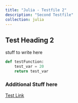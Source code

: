 ```yaml
---
title: "Julia - Testfile 2"
description: "Second Testfile"
collection: julia
---
```


## Test Heading 2

stuff to write here

```Python
def testFunction:
	test_var = 20
	return test_var
```

### Additional Stuff here

[Test Link](./random-link.jpg)
